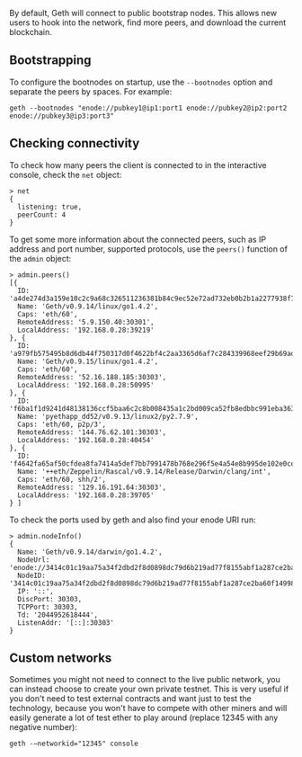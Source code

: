 By default, Geth will connect to public bootstrap nodes. This allows new users to hook into the network, find more peers, and download the current blockchain.

## Bootstrapping

To configure the bootnodes on startup, use the `--bootnodes` option and separate the peers by spaces. For example:
```
geth --bootnodes "enode://pubkey1@ip1:port1 enode://pubkey2@ip2:port2 enode://pubkey3@ip3:port3"
```

## Checking connectivity

To check how many peers the client is connected to in the interactive console, check the `net` object:
```
> net
{
  listening: true,
  peerCount: 4
}
```

To get some more information about the connected peers, such as IP address and port number, supported protocols, use the `peers()` function of the `admin` object:
```
> admin.peers()
[{
  ID: 'a4de274d3a159e10c2c9a68c326511236381b84c9ec52e72ad732eb0b2b1a2277938f78593cdbe734e6002bf23114d434a085d260514ab336d4acdc312db671b',
  Name: 'Geth/v0.9.14/linux/go1.4.2',
  Caps: 'eth/60',
  RemoteAddress: '5.9.150.40:30301',
  LocalAddress: '192.168.0.28:39219'
}, {
  ID: 'a979fb575495b8d6db44f750317d0f4622bf4c2aa3365d6af7c284339968eef29b69ad0dce72a4d8db5ebb4968de0e3bec910127f134779fbcb0cb6d3331163c',
  Name: 'Geth/v0.9.15/linux/go1.4.2',
  Caps: 'eth/60',
  RemoteAddress: '52.16.188.185:30303',
  LocalAddress: '192.168.0.28:50995'
}, {
  ID: 'f6ba1f1d9241d48138136ccf5baa6c2c8b008435a1c2bd009ca52fb8edbbc991eba36376beaee9d45f16d5dcbf2ed0bc23006c505d57ffcf70921bd94aa7a172',
  Name: 'pyethapp_dd52/v0.9.13/linux2/py2.7.9',
  Caps: 'eth/60, p2p/3',
  RemoteAddress: '144.76.62.101:30303',
  LocalAddress: '192.168.0.28:40454'
}, {
  ID: 'f4642fa65af50cfdea8fa7414a5def7bb7991478b768e296f5e4a54e8b995de102e0ceae2e826f293c481b5325f89be6d207b003382e18a8ecba66fbaf6416c0',
  Name: '++eth/Zeppelin/Rascal/v0.9.14/Release/Darwin/clang/int',
  Caps: 'eth/60, shh/2',
  RemoteAddress: '129.16.191.64:30303',
  LocalAddress: '192.168.0.28:39705'
} ]

```

To check the ports used by geth and also find your enode URI run:
```
> admin.nodeInfo()
{
  Name: 'Geth/v0.9.14/darwin/go1.4.2',
  NodeUrl: 'enode://3414c01c19aa75a34f2dbd2f8d0898dc79d6b219ad77f8155abf1a287ce2ba60f14998a3a98c0cf14915eabfdacf914a92b27a01769de18fa2d049dbf4c17694@[::]:30303',
  NodeID: '3414c01c19aa75a34f2dbd2f8d0898dc79d6b219ad77f8155abf1a287ce2ba60f14998a3a98c0cf14915eabfdacf914a92b27a01769de18fa2d049dbf4c17694',
  IP: '::',
  DiscPort: 30303,
  TCPPort: 30303,
  Td: '2044952618444',
  ListenAddr: '[::]:30303'
}
```

## Custom networks

Sometimes you might not need to connect to the live public network, you can instead choose to create your own private testnet. This is very useful if you don't need to test external contracts and want just to test the technology, because you won't have to compete with other miners and will easily generate a lot of test ether to play around (replace 12345 with any negative number):

```
geth -—networkid="12345" console
```
